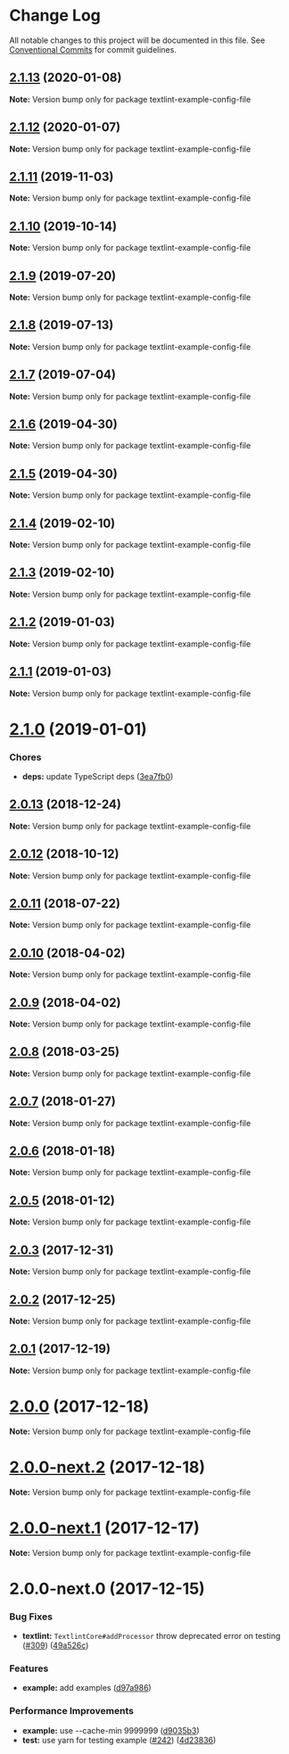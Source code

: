 # Change Log

All notable changes to this project will be documented in this file.
See [Conventional Commits](https://conventionalcommits.org) for commit guidelines.

<a name="2.1.13"></a>
## [2.1.13](https://github.com/textlint/textlint/compare/textlint-example-config-file@2.1.12...textlint-example-config-file@2.1.13) (2020-01-08)

**Note:** Version bump only for package textlint-example-config-file





<a name="2.1.12"></a>
## [2.1.12](https://github.com/textlint/textlint/compare/textlint-example-config-file@2.1.10...textlint-example-config-file@2.1.12) (2020-01-07)

**Note:** Version bump only for package textlint-example-config-file





<a name="2.1.11"></a>
## [2.1.11](https://github.com/textlint/textlint/compare/textlint-example-config-file@2.1.10...textlint-example-config-file@2.1.11) (2019-11-03)

**Note:** Version bump only for package textlint-example-config-file





<a name="2.1.10"></a>
## [2.1.10](https://github.com/textlint/textlint/compare/textlint-example-config-file@2.1.9...textlint-example-config-file@2.1.10) (2019-10-14)

**Note:** Version bump only for package textlint-example-config-file





<a name="2.1.9"></a>
## [2.1.9](https://github.com/textlint/textlint/compare/textlint-example-config-file@2.1.6...textlint-example-config-file@2.1.9) (2019-07-20)

**Note:** Version bump only for package textlint-example-config-file





<a name="2.1.8"></a>
## [2.1.8](https://github.com/textlint/textlint/compare/textlint-example-config-file@2.1.6...textlint-example-config-file@2.1.8) (2019-07-13)

**Note:** Version bump only for package textlint-example-config-file





<a name="2.1.7"></a>
## [2.1.7](https://github.com/textlint/textlint/compare/textlint-example-config-file@2.1.6...textlint-example-config-file@2.1.7) (2019-07-04)

**Note:** Version bump only for package textlint-example-config-file





<a name="2.1.6"></a>
## [2.1.6](https://github.com/textlint/textlint/compare/textlint-example-config-file@2.1.5...textlint-example-config-file@2.1.6) (2019-04-30)

**Note:** Version bump only for package textlint-example-config-file





<a name="2.1.5"></a>
## [2.1.5](https://github.com/textlint/textlint/compare/textlint-example-config-file@2.1.4...textlint-example-config-file@2.1.5) (2019-04-30)

**Note:** Version bump only for package textlint-example-config-file





<a name="2.1.4"></a>
## [2.1.4](https://github.com/textlint/textlint/compare/textlint-example-config-file@2.1.3...textlint-example-config-file@2.1.4) (2019-02-10)

**Note:** Version bump only for package textlint-example-config-file





<a name="2.1.3"></a>
## [2.1.3](https://github.com/textlint/textlint/compare/textlint-example-config-file@2.1.2...textlint-example-config-file@2.1.3) (2019-02-10)

**Note:** Version bump only for package textlint-example-config-file





<a name="2.1.2"></a>
## [2.1.2](https://github.com/textlint/textlint/compare/textlint-example-config-file@2.1.1...textlint-example-config-file@2.1.2) (2019-01-03)

**Note:** Version bump only for package textlint-example-config-file





<a name="2.1.1"></a>
## [2.1.1](https://github.com/textlint/textlint/compare/textlint-example-config-file@2.1.0...textlint-example-config-file@2.1.1) (2019-01-03)

**Note:** Version bump only for package textlint-example-config-file





<a name="2.1.0"></a>
# [2.1.0](https://github.com/textlint/textlint/compare/textlint-example-config-file@2.0.13...textlint-example-config-file@2.1.0) (2019-01-01)


### Chores

* **deps:** update TypeScript deps ([3ea7fb0](https://github.com/textlint/textlint/commit/3ea7fb0))




<a name="2.0.13"></a>
## [2.0.13](https://github.com/textlint/textlint/compare/textlint-example-config-file@2.0.11...textlint-example-config-file@2.0.13) (2018-12-24)




**Note:** Version bump only for package textlint-example-config-file

<a name="2.0.12"></a>
## [2.0.12](https://github.com/textlint/textlint/compare/textlint-example-config-file@2.0.11...textlint-example-config-file@2.0.12) (2018-10-12)




**Note:** Version bump only for package textlint-example-config-file

<a name="2.0.11"></a>
## [2.0.11](https://github.com/textlint/textlint/compare/textlint-example-config-file@2.0.10...textlint-example-config-file@2.0.11) (2018-07-22)




**Note:** Version bump only for package textlint-example-config-file

<a name="2.0.10"></a>
## [2.0.10](https://github.com/textlint/textlint/compare/textlint-example-config-file@2.0.9...textlint-example-config-file@2.0.10) (2018-04-02)




**Note:** Version bump only for package textlint-example-config-file

<a name="2.0.9"></a>
## [2.0.9](https://github.com/textlint/textlint/compare/textlint-example-config-file@2.0.8...textlint-example-config-file@2.0.9) (2018-04-02)




**Note:** Version bump only for package textlint-example-config-file

<a name="2.0.8"></a>
## [2.0.8](https://github.com/textlint/textlint/compare/textlint-example-config-file@2.0.7...textlint-example-config-file@2.0.8) (2018-03-25)




**Note:** Version bump only for package textlint-example-config-file

<a name="2.0.7"></a>
## [2.0.7](https://github.com/textlint/textlint/compare/textlint-example-config-file@2.0.6...textlint-example-config-file@2.0.7) (2018-01-27)




**Note:** Version bump only for package textlint-example-config-file

<a name="2.0.6"></a>
## [2.0.6](https://github.com/textlint/textlint/compare/textlint-example-config-file@2.0.5...textlint-example-config-file@2.0.6) (2018-01-18)




**Note:** Version bump only for package textlint-example-config-file

<a name="2.0.5"></a>
## [2.0.5](https://github.com/textlint/textlint/compare/textlint-example-config-file@2.0.4...textlint-example-config-file@2.0.5) (2018-01-12)




**Note:** Version bump only for package textlint-example-config-file

<a name="2.0.3"></a>
## [2.0.3](https://github.com/textlint/textlint/compare/textlint-example-config-file@2.0.2...textlint-example-config-file@2.0.3) (2017-12-31)




**Note:** Version bump only for package textlint-example-config-file

<a name="2.0.2"></a>
## [2.0.2](https://github.com/textlint/textlint/compare/textlint-example-config-file@2.0.1...textlint-example-config-file@2.0.2) (2017-12-25)




**Note:** Version bump only for package textlint-example-config-file

<a name="2.0.1"></a>
## [2.0.1](https://github.com/textlint/textlint/compare/textlint-example-config-file@2.0.0...textlint-example-config-file@2.0.1) (2017-12-19)




**Note:** Version bump only for package textlint-example-config-file

<a name="2.0.0"></a>
# [2.0.0](https://github.com/textlint/textlint/compare/textlint-example-config-file@2.0.0-next.2...textlint-example-config-file@2.0.0) (2017-12-18)




**Note:** Version bump only for package textlint-example-config-file

<a name="2.0.0-next.2"></a>
# [2.0.0-next.2](https://github.com/textlint/textlint/compare/textlint-example-config-file@2.0.0-next.1...textlint-example-config-file@2.0.0-next.2) (2017-12-18)




**Note:** Version bump only for package textlint-example-config-file

<a name="2.0.0-next.1"></a>
# [2.0.0-next.1](https://github.com/textlint/textlint/compare/textlint-example-config-file@2.0.0-next.0...textlint-example-config-file@2.0.0-next.1) (2017-12-17)




**Note:** Version bump only for package textlint-example-config-file

<a name="2.0.0-next.0"></a>
# 2.0.0-next.0 (2017-12-15)


### Bug Fixes

* **textlint:** `TextlintCore#addProcessor` throw deprecated error on testing ([#309](https://github.com/textlint/textlint/issues/309)) ([49a526c](https://github.com/textlint/textlint/commit/49a526c))


### Features

* **example:** add examples ([d97a986](https://github.com/textlint/textlint/commit/d97a986))


### Performance Improvements

* **example:** use --cache-min 9999999 ([d9035b3](https://github.com/textlint/textlint/commit/d9035b3))
* **test:** use yarn for testing example ([#242](https://github.com/textlint/textlint/issues/242)) ([4d23836](https://github.com/textlint/textlint/commit/4d23836))
